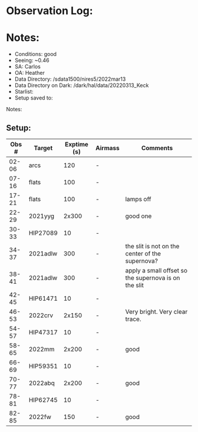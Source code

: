 # Observation Log:

# Notes:

* Conditions: good
* Seeing: ~0.46
* SA: Carlos
* OA: Heather
* Data Directory: /sdata1500/nires5/2022mar13
* Data Directory on Dark: /dark/hal/data/20220313_Keck
* Starlist: 
* Setup saved to: 

Notes:


## Setup:


| Obs #     | Target      | Exptime (s) | Airmass | Comments                                                   |
|-----------|-------------|-------------|---------|------------------------------------------------------------|
|02-06      |   arcs      |120          |    -    | 
|07-16      |   flats     |100          |    -    | 
|17-21      |   flats     |100          |    -    | lamps off
|22-29      |   2021yyg   |2x300          |    -    |  good one
|30-33      |   HIP27089  |10           |    -    | 
|34-37      |   2021adlw  |300          |    -    | the slit is not on the center of the supernova?
|38-41      |   2021adlw  |300          |    -    | apply a small offset so the supernova is on the slit
|42-45      |   HIP61471  |10           |    -    |
|46-53      |   2022crv   |2x150          |    -    | Very bright. Very clear trace.
|54-57      |   HIP47317  |10           |    -    |
|58-65      |   2022mm    |2x200          |    -    | good
|66-69      |   HIP59351  |10           |    -    |
|70-77      |   2022abq   |2x200          |    -    | good
|78-81      |   HIP62745  |10           |    -    |
|82-85      |   2022fw    |150          |    -    | good
 
